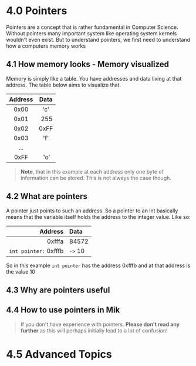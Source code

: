 # **4.0 Pointers**
<!-- explain  memory with a table. Explain everything visually!-->
Pointers are a concept that is rather fundamental in Computer Science. Without pointers many important system like operating system kernels wouldn't even exist. But to understand pointers, we first need to understand how a computers memory works

## **4.1 How memory looks - Memory visualized**

Memory is simply like a table. You have addresses and data living at that address. The table below aims to visualize that.

| Address | Data |
| :--: | :--: |
| 0x00 | 'c' |
| 0x01 | 255 |
| 0x02 | 0xFF |
| 0x03 | 'f' |
| ... | |
| 0xFF | 'o' |

> **Note**, that in this example at each address only one byte of information can be stored. This is not always the case though.

## **4.2 What are pointers**

A pointer just points to such an address. So a pointer to an int basically means that the variable itself holds the address to the integer value. Like so:

| Address | Data |
| --: | :-- |
| 0xfffa | 84572 |
| ``int pointer:`` 0xfffb | ``->`` 10 |

So in this example ``int pointer`` has the address 0xfffb and at that address is the value 10

## **4.3 Why are pointers useful**

## **4.4 How to use pointers in Mik**

> If you don't have experience with pointers. **Please don't read any further** as this will perhaps initially lead to a lot of confusion!

# **4.5 Advanced Topics**
